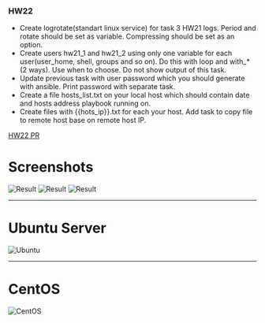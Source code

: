 ### HW22

- Create logrotate(standart linux service) for task 3 HW21 logs. Period and rotate should be set as variable. Compressing should be set as an option.
- Create users hw21_1 and hw21_2 using only one variable for each user(user_home, shell, groups and so on). Do this with loop and with_*(2 ways). Use when to choose.
Do not show output of this task.
- Update previous task with user password which you should generate with ansible. Print password with separate task.
- Create a file hosts_list.txt on your local host which should contain date and hosts address playbook running on.
- Create files with {{hots_ip}}.txt for each your host. Add  task to copy file to remote host base on remote host IP.

[HW22 PR]()

# Screenshots

![Result](https://i.ibb.co/R90Q2qW/Result-1.jpg)
![Result](https://i.ibb.co/RQLtmKv/Result-2.jpg)
![Result](https://i.ibb.co/rp4KZdn/Result-3.jpg)

-------------------------
# Ubuntu Server

![Ubuntu](https://i.ibb.co/LQzjpY0/Ubuntu.jpg)

-------------------------
# CentOS

![CentOS](https://i.ibb.co/C6gzQ1Y/CentOS.jpg)
